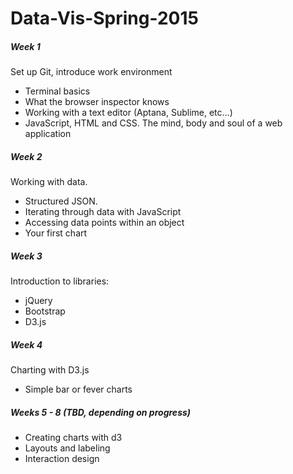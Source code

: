 # Data-Vis-Spring-2015

##### Week 1
Set up Git, introduce work environment
* Terminal basics
* What the browser inspector knows
* Working with a text editor (Aptana, Sublime, etc…)
* JavaScript, HTML and CSS. The mind, body and soul of a web application

##### Week 2
Working with data.
* Structured JSON.
* Iterating through data with JavaScript
* Accessing data points within an object
* Your first chart

##### Week 3
Introduction to libraries:
* jQuery
* Bootstrap
* D3.js

##### Week 4
Charting with D3.js
* Simple bar or fever charts

##### Weeks 5 - 8 (TBD, depending on progress)
* Creating charts with d3
* Layouts and labeling
* Interaction design
